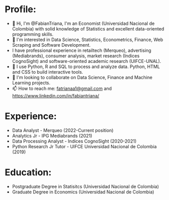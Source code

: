 # Profile:
- 👋 Hi, I'm @FabianTriana, I'm an Economist (Universidad Nacional de Colombia) with solid knowledge of Statistics and excellent data-oriented programming skills.
- 👀 I'm interested in Data Science, Statistics, Econometrics, Finance, Web Scraping and Software Development.
- I have professional experience in retailtech (Merqueo), advertising (Mediabrands), consumer analysis, market research (Indices CognoSight) and software-oriented academic research (UIFCE-UNAL).
- 🌱 I use Python, R and SQL to process and analyze data. Python, HTML and CSS to build interactive tools.  
- 💞️ I'm looking to collaborate on Data Science, Finance and Machine Learning projects.
- 📫 How to reach me: fatrianaa1@gmail.com and https://www.linkedin.com/in/fabiantriana/

# Experience:
- Data Analyst - Merqueo (2022-Current position)
- Analytics Jr - IPG Mediabrands (2021)
- Data Processing Analyst - Indices CognoSight (2020-2021)
- Python Research Jr Tutor - UIFCE Universidad Nacional de Colombia (2019)

# Education:
- Postgraduate Degree in Statisitcs (Universidad Nacional de Colombia)
- Graduate Degree in Economics (Universidad Nacional de Colombia)


<!---
FabianTriana/FabianTriana is a ✨ special ✨ repository because its `README.md` (this file) appears on your GitHub profile.
You can click the Preview link to take a look at your changes.
--->
